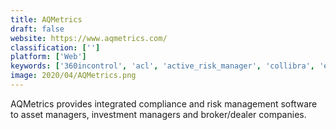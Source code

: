 ```yaml
---
title: AQMetrics
draft: false 
website: https://www.aqmetrics.com/
classification: ['']
platform: ['Web']
keywords: ['360incontrol', 'acl', 'active_risk_manager', 'collibra', 'enablon', 'fixnix', 'ideagen_coruson', 'ideagen_covalent', 'ideagen_q-pulse', 'lexcomply', 'logicmanager', 'metricstream', 'netconsent', 'sap_grc', 'smarsh', 'tracecso', 'transcend', 'vcomply', 'eramba']
image: 2020/04/AQMetrics.png
---
```

AQMetrics provides integrated compliance and risk management software to asset managers, investment managers and broker/dealer companies.
